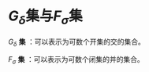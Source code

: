 #  $G_{\delta}$集与$F_{\sigma}$集

$G_{\delta}$ **集** ：可以表示为可数个开集的交的集合。

$F_{\sigma}$ **集** ：可以表示为可数个闭集的并的集合。


